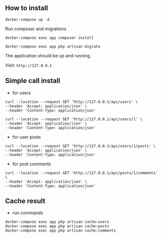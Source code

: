 ## How to install
`docker-compose up -d`

Run composer and migrations

`docker-compose exec app composer install`

`docker-compose exec app php artisan migrate`

The application should be up and running. 

Visit: `http://127.0.0.1`

## Simple call install
- for users
```
curl --location --request GET 'http://127.0.0.1/api/users' \
--header 'Accept: application/json' \
--header 'Content-Type: application/json'

curl --location --request GET 'http://127.0.0.1/api/users/1' \
--header 'Accept: application/json' \
--header 'Content-Type: application/json'
```
- for user posts
```
curl --location --request GET 'http://127.0.0.1/api/users/1/posts' \
--header 'Accept: application/json' \
--header 'Content-Type: application/json'
```
- for post comments
```
curl --location --request GET 'http://127.0.0.1/api/posts/1/comments' \
--header 'Accept: application/json' \
--header 'Content-Type: application/json'
```

## Cache result
- run commands
```
docker-compose exec app php artisan cache:users
docker-compose exec app php artisan cache:posts
docker-compose exec app php artisan cache:comments
```
